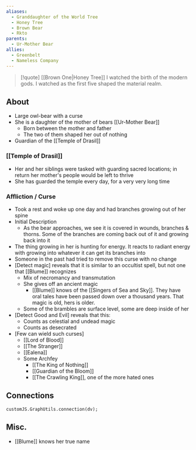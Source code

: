 ```yaml
---
aliases:
  - Granddaughter of the World Tree
  - Honey Tree
  - Brown Bear
  - Rkto
parents:
  - Ur-Mother Bear
allies:
  - Greenbelt
  - Nameless Company
---
```

> [!quote] [[Brown One|Honey Tree]]
> I watched the birth of the modern gods. I watched as the first five shaped the material realm.

## About

- Large owl-bear with a curse
- She is a daughter of the mother of bears [[Ur-Mother Bear]]
	- Born between the mother and father
	- The two of them shaped her out of nothing
- Guardian of the [[Temple of Drasil]]

### [[Temple of Drasil]]

- Her and her siblings were tasked with guarding sacred locations; in return her mother's people would be left to thrive
- She has guarded the temple every day, for a very very long time

### Affliction / Curse
- Took a rest and woke up one day and had branches growing out of her spine
- Initial Description
	- As the bear approaches, we see it is covered in wounds, branches & thorns. Some of the branches are coming back out of it and growing back into it
- The thing growing in her is hunting for energy. It reacts to radiant energy with growing into whatever it can get its branches into
- Someone in the past had tried to remove this curse with no change
- [Detect magic] reveals that it is similar to an occultist spell, but not one that [[Blume]] recognizes
	- Mix of necromancy and transmutation
	- She gives off an ancient magic
		- [[Blume]] knows of the [[Singers of Sea and Sky]]. They have oral tales have been passed down over a thousand years. That magic is old, hers is older.
	- Some of the brambles are surface level, some are deep inside of her
- [Detect Good and Evil] reveals that this:
	- Counts as celestial and undead magic
	- Counts as desecrated
- [Few can wield such curses]
	- [[Lord of Blood]]
	- [[The Stranger]]
	- [[Ealena]]
	- Some Archfey
		- [[The King of Nothing]]
		- [[Guardian of the Bloom]]
		- [[The Crawling King]], one of the more hated ones

## Connections
```dataviewjs
customJS.GraphUtils.connection(dv);
```

## Misc.
- [[Blume]] knows her true name